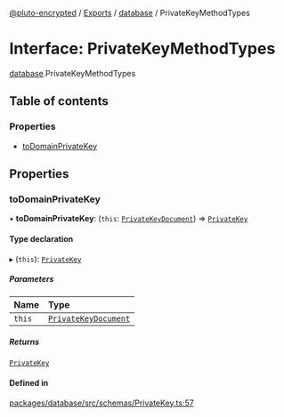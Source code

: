 [@pluto-encrypted](../README.md) / [Exports](../modules.md) / [database](../modules/database.md) / PrivateKeyMethodTypes

# Interface: PrivateKeyMethodTypes

[database](../modules/database.md).PrivateKeyMethodTypes

## Table of contents

### Properties

- [toDomainPrivateKey](database.PrivateKeyMethodTypes.md#todomainprivatekey)

## Properties

### toDomainPrivateKey

• **toDomainPrivateKey**: (`this`: [`PrivateKeyDocument`](../modules/database.md#privatekeydocument)) => [`PrivateKey`](../classes/database.WALLET_SDK_DOMAIN.PrivateKey.md)

#### Type declaration

▸ (`this`): [`PrivateKey`](../classes/database.WALLET_SDK_DOMAIN.PrivateKey.md)

##### Parameters

| Name | Type |
| :------ | :------ |
| `this` | [`PrivateKeyDocument`](../modules/database.md#privatekeydocument) |

##### Returns

[`PrivateKey`](../classes/database.WALLET_SDK_DOMAIN.PrivateKey.md)

#### Defined in

[packages/database/src/schemas/PrivateKey.ts:57](https://github.com/atala-community-projects/pluto-encrypted/blob/f4fe0b5/packages/database/src/schemas/PrivateKey.ts#L57)
